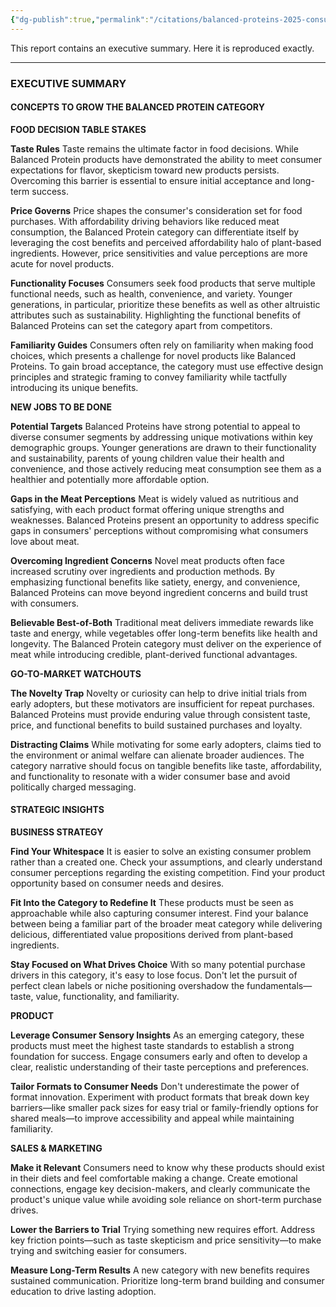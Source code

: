 ```yaml
---
{"dg-publish":true,"permalink":"/citations/balanced-proteins-2025-consumer-insights-report-food-system-innovations/","created":"2025-10-21T13:12:17.533+01:00","updated":"2025-10-21T13:12:17.534+01:00"}
---
```



This report contains an executive summary. Here it is reproduced exactly.

***

### EXECUTIVE SUMMARY

#### CONCEPTS TO GROW THE BALANCED PROTEIN CATEGORY

**FOOD DECISION TABLE STAKES**

**Taste Rules**
Taste remains the ultimate factor in food decisions. While Balanced Protein products have demonstrated the ability to meet consumer expectations for flavor, skepticism toward new products persists. Overcoming this barrier is essential to ensure initial acceptance and long-term success.

**Price Governs**
Price shapes the consumer's consideration set for food purchases. With affordability driving behaviors like reduced meat consumption, the Balanced Protein category can differentiate itself by leveraging the cost benefits and perceived affordability halo of plant-based ingredients. However, price sensitivities and value perceptions are more acute for novel products.

**Functionality Focuses**
Consumers seek food products that serve multiple functional needs, such as health, convenience, and variety. Younger generations, in particular, prioritize these benefits as well as other altruistic attributes such as sustainability. Highlighting the functional benefits of Balanced Proteins can set the category apart from competitors.

**Familiarity Guides**
Consumers often rely on familiarity when making food choices, which presents a challenge for novel products like Balanced Proteins. To gain broad acceptance, the category must use effective design principles and strategic framing to convey familiarity while tactfully introducing its unique benefits.

**NEW JOBS TO BE DONE**

**Potential Targets**
Balanced Proteins have strong potential to appeal to diverse consumer segments by addressing unique motivations within key demographic groups. Younger generations are drawn to their functionality and sustainability, parents of young children value their health and convenience, and those actively reducing meat consumption see them as a healthier and potentially more affordable option.

**Gaps in the Meat Perceptions**
Meat is widely valued as nutritious and satisfying, with each product format offering unique strengths and weaknesses. Balanced Proteins present an opportunity to address specific gaps in consumers' perceptions without compromising what consumers love about meat.

**Overcoming Ingredient Concerns**
Novel meat products often face increased scrutiny over ingredients and production methods. By emphasizing functional benefits like satiety, energy, and convenience, Balanced Proteins can move beyond ingredient concerns and build trust with consumers.

**Believable Best-of-Both**
Traditional meat delivers immediate rewards like taste and energy, while vegetables offer long-term benefits like health and longevity. The Balanced Protein category must deliver on the experience of meat while introducing credible, plant-derived functional advantages.

**GO-TO-MARKET WATCHOUTS**

**The Novelty Trap**
Novelty or curiosity can help to drive initial trials from early adopters, but these motivators are insufficient for repeat purchases. Balanced Proteins must provide enduring value through consistent taste, price, and functional benefits to build sustained purchases and loyalty.

**Distracting Claims**
While motivating for some early adopters, claims tied to the environment or animal welfare can alienate broader audiences. The category narrative should focus on tangible benefits like taste, affordability, and functionality to resonate with a wider consumer base and avoid politically charged messaging.

#### STRATEGIC INSIGHTS

**BUSINESS STRATEGY**

**Find Your Whitespace**
It is easier to solve an existing consumer problem rather than a created one. Check your assumptions, and clearly understand consumer perceptions regarding the existing competition. Find your product opportunity based on consumer needs and desires.

**Fit Into the Category to Redefine It**
These products must be seen as approachable while also capturing consumer interest. Find your balance between being a familiar part of the broader meat category while delivering delicious, differentiated value propositions derived from plant-based ingredients.

**Stay Focused on What Drives Choice**
With so many potential purchase drivers in this category, it's easy to lose focus. Don't let the pursuit of perfect clean labels or niche positioning overshadow the fundamentals—taste, value, functionality, and familiarity.

**PRODUCT**

**Leverage Consumer Sensory Insights**
As an emerging category, these products must meet the highest taste standards to establish a strong foundation for success. Engage consumers early and often to develop a clear, realistic understanding of their taste perceptions and preferences.

**Tailor Formats to Consumer Needs**
Don't underestimate the power of format innovation. Experiment with product formats that break down key barriers—like smaller pack sizes for easy trial or family-friendly options for shared meals—to improve accessibility and appeal while maintaining familiarity.

**SALES & MARKETING**

**Make it Relevant**
Consumers need to know why these products should exist in their diets and feel comfortable making a change. Create emotional connections, engage key decision-makers, and clearly communicate the product's unique value while avoiding sole reliance on short-term purchase drives.

**Lower the Barriers to Trial**
Trying something new requires effort. Address key friction points—such as taste skepticism and price sensitivity—to make trying and switching easier for consumers.

**Measure Long-Term Results**
A new category with new benefits requires sustained communication. Prioritize long-term brand building and consumer education to drive lasting adoption.
